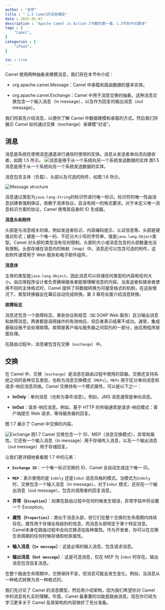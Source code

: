 ```yaml
---
author : "老罗"
title : " 1.5 Camel的消息模型"
date : 2025-05-07
description : "Apache Camel in Action 2书籍的第一章，1.3节的中文翻译"
tags : [
    "Camel",
]
categories : [
    "iPaaS",
]

toc : true
---
```


Camel 使用两种抽象来建模消息，我们将在本节中介绍：
- org.apache.camel.Message：Camel 中承载和路由数据的基本实体。

- org.apache.camel.Exchange：Camel 中用于消息交换的抽象。这种消息交换包含一个输入消息（in message），以及作为回复的输出消息（out message）。

我们将首先介绍消息，以便你了解 Camel 中数据建模和承载的方式。然后我们将展示 Camel 如何通过交换（exchange）来建模“对话”。

## 消息

消息是系统在使用消息通道进行通信时使用的实体。消息从发送者单向流向接收者，如图 1.5 所示。
![消息是用于从一个系统向另一个系统发送数据的实体](/assets/camel/c01_05.png)
图1.5 消息是用于从一个系统向另一个系统发送数据的实体。

消息包含主体（负载）、头部以及可选的附件，如图 1.6 所示。

![Message structure](/assets/camel/c01_06.png)

消息通过类型为`java.lang.String`的标识符进行唯一标识。标识符的唯一性由消息创建者强制保证，依赖于具体协议，且没有统一的格式要求。对于未定义唯一消息标识方案的协议，Camel 使用其自身的 ID 生成器。

**消息头和附件**

头部是与消息相关的值，例如发送者标识、内容编码提示、认证信息等。头部是键值对形式；键是一个唯一的、不区分大小写的字符串，值是`java.lang.Object`类型。Camel 对头部的类型没有任何限制。头部的大小或消息包含的头部数量也没有限制。头部存储在消息内的映射（map）中。消息还可以包含可选的附件，这些附件通常用于 Web 服务和电子邮件组件。

**消息体**

主体的类型是`java.lang.Object`，因此消息可以存储任何类型的内容和任何大小。由应用程序设计者负责确保接收者能够理解消息的内容。当发送者和接收者使用不同的主体格式时，Camel 提供了将数据转换为可接受格式的机制，在这些情况下，类型转换器会在幕后自动完成转换。第 3 章将全面介绍消息转换。

**故障标志**

消息还包含一个故障标志。某些协议和规范（如 SOAP Web 服务）区分输出消息和故障消息。两者都是调用操作的有效响应，但后者表示结果不成功。通常，集成基础设施不会处理故障。故障是客户端与服务器之间契约的一部分，由应用程序层面处理。

在路由过程中，消息被包含在交换（`exchange`）中。

## 交换

在 Camel 中，交换（`exchange`）是消息在路由过程中使用的容器。交换还支持系统之间的各种交互类型，也称为消息交换模式（`MEPs`）。`MEPs` 用于区分单向消息和请求-响应消息风格。Camel 交换持有一个模式属性，可以是以下之一：

- **InOnly**：单向消息（也称为事件消息）。例如，JMS 消息通常是单向消息。

- **InOut**：请求-响应消息。例如，基于 HTTP 的传输通常是请求-响应模式：客户端提交 Web 请求，等待服务器的回复。

图 1.7 展示了 Camel 中交换的内容。

![Exchange](/assets/camel/c01_07.png)
图1.7 Camel 交换包含一个 ID、MEP（消息交换模式）、异常和属性。它还有一个输入消息（in message）用于存储传入消息，以及一个输出消息（out message）用于存储回复。



让我们更详细地看看图 1.7 中的元素：

- **`Exchange ID`**：一个唯一标识交换的 ID，Camel 会自动生成这个唯一 ID。

- **`MEP`**：表示使用的是 `InOnly` 还是`InOut` 消息风格的模式。当模式为`InOnly` 时，交换包含一个输入消息（in message）。对于`InOut` 模式，还存在一个输出消息（out message），包含对调用者的回复消息。

- **异常（`Exception`）**：如果在路由过程中任何时候发生错误，异常字段中将设置一个 Exception。

- **属性（`Properties`）**：类似于消息头部，但它们在整个交换的生命周期内持续存在。属性用于存储全局级别的信息，而消息头部特定于某个特定消息。Camel本身在路由过程中会向交换添加各种属性。作为开发者，你可以在交换生命周期的任何时候存储和检索属性。

- **输入消息（`In message`）**：这是必填的输入消息，包含请求消息。

- **输出消息（`Out message`）**：这是可选消息，仅在 MEP 为 `InOut` 时存在。输出消息包含回复消息。

在整个路由生命周期中，交换保持不变，但消息可能会发生变化，例如，当消息从一种格式转换为另一种格式时。

我们先讨论了 Camel 的消息模型，然后再介绍架构，因为我们希望你对 Camel 中的消息有扎实的理解。毕竟，Camel 最重要的功能是路由消息。现在你已经为学习更多关于 Camel 及其架构的内容做好了充分准备。


